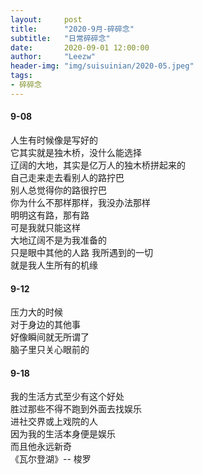 ```yaml
---
layout:     post 
title:      "2020-9月-碎碎念"
subtitle:   "日常碎碎念"
date:       2020-09-01 12:00:00
author:     "Leezw"
header-img: "img/suisuinian/2020-05.jpeg"
tags:
- 碎碎念
---
```



#### 9-08
人生有时候像是写好的     
它其实就是独木桥，没什么能选择     
辽阔的大地，其实是亿万人的独木桥拼起来的     
自己走来走去看别人的路拧巴     
别人总觉得你的路很拧巴     
你为什么不那样那样，我没办法那样     
明明这有路，那有路     
可是我就只能这样     
大地辽阔不是为我准备的     
只是眼中其他的人路
我所遇到的一切     
就是我人生所有的机缘     


#### 9-12
压力大的时候    
对于身边的其他事    
好像瞬间就无所谓了    
脑子里只关心眼前的     


#### 9-18
我的生活方式至少有这个好处     
胜过那些不得不跑到外面去找娱乐     
进社交界或上戏院的人     
因为我的生活本身便是娱乐     
而且他永远新奇     
《瓦尔登湖》-- 梭罗    
 









